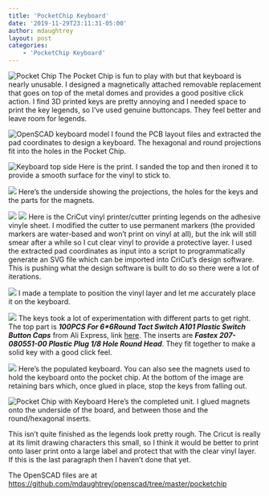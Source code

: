 ```yaml
---
title: 'PocketChip Keyboard'
date: '2019-11-29T23:11:31-05:00'
author: mdaughtrey
layout: post
categories:
    - 'PocketChip Keyboard'
---
```


![Pocket Chip](/assets/uploads/2019/11/IMG_20191129_220911-768x1024.jpg)
The Pocket Chip is fun to play with but that keyboard is nearly unusable. I designed a magnetically attached removable replacement that goes on top of the metal domes and provides a good positive click action. I find 3D printed keys are pretty annoying and I needed space to print the key legends, so I’ve used genuine buttoncaps. They feel better and leave room for legends.

![OpenSCAD keyboard model](/assets/uploads/2019/11/openscad.png)
I found the PCB layout files and extracted the pad coordinates to design a keyboard. The hexagonal and round projections fit into the holes in the Pocket Chip.

![Keyboard top side](/assets/uploads/2019/11/IMG_20191107_204530-1024x768.jpg)
Here is the print. I sanded the top and then ironed it to provide a smooth surface for the vinyl to stick to.

![](/assets/uploads/2019/11/IMG_20191107_204547-1024x768.jpg)
Here’s the underside showing the projections, the holes for the keys and the parts for the magnets.

![](/assets/uploads/2019/11/IMG_20191107_221343-1024x768.jpg)
![](/assets/uploads/2019/11/IMG_20191107_224708-1024x768.jpg)
Here is the CriCut vinyl printer/cutter printing legends on the adhesive vinyle sheet. I modified the cutter to use permanent markers (the provided markers are water-based and won’t print on vinyl at all), but the ink will still smear after a while so I cut clear vinyl to provide a protective layer. I used the extracted pad coordinates as input into a script to programmatically generate an SVG file which can be imported into CriCut’s design software. This is pushing what the design software is built to do so there were a lot of iterations.

![](/assets/uploads/2019/11/IMG_20191107_225038-1024x768.jpg)
I made a template to position the vinyl layer and let me accurately place it on the keyboard.

![](http://daughtrey.com/wp-content/uploads/2019/11/IMG_20191110_142257-1024x768.jpg)
The keys took a lot of experimentation with different parts to get right. The top part is ***100PCS For 6\*6Round Tact Switch A101 Plastic Switch Button Caps*** from Ali Express, link [here](https://www.aliexpress.com/item/32989256441.html?spm=a2g0s.9042311.0.0.6f544c4dt0uqft). The inserts are ***Fastex 207-080551-00 Plastic Plug 1/8 Hole Round Head***. They fit together to make a solid key with a good click feel.

![](/asserts/uploads/2019/11/IMG_20191110_143829-1024x768.jpg)
Here’s the populated keyboard. You can also see the magnets used to hold the keyboard onto the pocket chip. At the bottom of the image are retaining bars which, once glued in place, stop the keys from falling out.

![Pocket Chip with Keyboard](/assets/uploads/2019/11/IMG_20191129_220943-768x1024.jpg)
Here’s the completed unit. I glued magnets onto the underside of the board, and between those and the round/hexagonal inserts.

This isn’t quite finished as the legends look pretty rough. The Cricut is really at its limit drawing characters this small, so I think it would be better to print onto laser print onto a large label and protect that with the clear vinyl layer. If this is the last paragraph then I haven’t done that yet.

The OpenSCAD files are at <https://github.com/mdaughtrey/openscad/tree/master/pocketchip>
